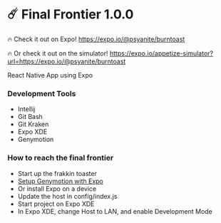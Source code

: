 # ☄️ Final Frontier 1.0.0

🔥 Check it out on Expo! https://expo.io/@psyanite/burntoast 

🔥 Or check it out on the simulator! https://expo.io/appetize-simulator?url=https://expo.io/@psyanite/burntoast


React Native App using Expo


### Development Tools

* Intellij
* Git Bash
* Git Kraken
* Expo XDE
* Genymotion

### How to reach the final frontier

* Start up the frakkin toaster
* [Setup Genymotion with Expo](https://medium.com/@psyanite/how-to-use-genymotion-with-expo-cc52815928cf)
* Or install Expo on a device
* Update the host in config/index.js
* Start project on Expo XDE
* In Expo XDE, change Host to LAN, and enable Development Mode
